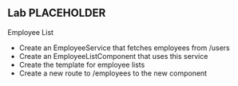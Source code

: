 ## Lab PLACEHOLDER

Employee List

* Create an EmployeeService that fetches employees from /users
* Create an EmployeeListComponent that uses this service
* Create the template for employee lists
* Create a new route to /employees to the new component
